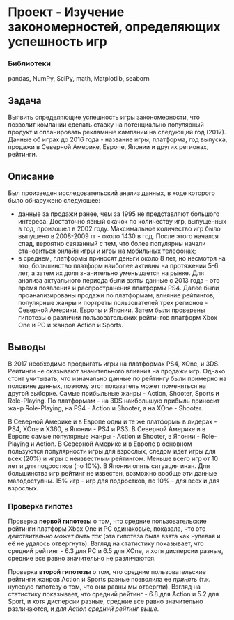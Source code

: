 # Проект - Изучение закономерностей, определяющих успешность игр

### Библиотеки
pandas, NumPy, SciPy, math, Matplotlib, seaborn

## Задача
Выявить определяющие успешность игры закономерности, что позволит компании сделать ставку на потенциально популярный продукт и спланировать рекламные кампании на следующий год (2017). Данные об играх до 2016 года - название игры, платформа, год выпуска, продажи в Северной Америке, Европе, Японии и других регионах, рейтинги.

## Описание
Был произведен исследовательский анализ данных, в ходе которого было обнаружено следующее:
- данные за продажи ранее, чем за 1995 не представляют большого интереса. Достаточно явный скачок по количеству игр, выпущенных в год, произошел в 2002 году. Максимальное количество игр было выпущено в 2008-2009 гг - около 1430 в год. После этого начался спад, вероятно связанный с тем, что более популярны начали становиться онлайн игры и игры на мобильных телефонах;
- в среднем, платформы приносят деньги около 8 лет, но несмотря на это, большинство платформ наиболее активны на протяжении 5-6 лет, а затем их доля значительно уменьшается на рынке.
Для анализа актуального периода были взяты данные с 2013 года - это время появления и распространения платформы PS4. Далее были проанализированы продажи по платформам, влияние рейтингов, популярные жанры и портреты пользователей трех регионов - Северной Америки, Европы и Японии. 
Затем были проверены гипотезы о различии пользовательских рейтингов платформ Xbox One и PC и жанров Action и Sports.

## Выводы
В 2017 необходимо продвигать игры на платформах PS4, XOne, и 3DS. Рейтинги не оказывают значительного влияния на продажи игр. Однако стоит учитывать, что изначально данные по рейтингу были примерно на половине данных, поэтому этот показатель может поменяться на другой выборке. Самые прибыльные жанры - Action, Shooter, Sports и Role-Playing. По платформам - на 3DS наибольшую прибыль приносит жанр Role-Playing, на PS4 - Action и Shooter, а на XOne - Shooter.

В Северной Америке и в Европе одни и те же платформы в лидерах - PS4, XOne и X360, в Японии - PS4 и PS3. В Северной Америке и в Европе самые популярные жанры - Action и Shooter, в Японии - Role-Playing и Action. В Северной Америке и в Европе в основном пользуются популярности игры для взрослых, следом идет игры для всех (20%) и игры с неизвестным рейтингом. Меньше всего игр от 10 лет и для подростков (по 10%). В Японии опять ситуация иная. Для большинства игр рейтинг не известен, возможно вообще эти данные малодоступны. 15% игр - игр для подростков, по 10% - для всех и для взрослых. 

### Проверка гипотез
Проверка **первой гипотезы** о том, что средние пользовательские рейтинги платформ Xbox One и PC одинаковые, показала, что это *действительно может быть так* (эта гипотеза была взята как нулевая и её не удалось отвергнуть). Взгляд на статистику показывает, что средний рейтинг - 6.3 для PC и 6.5 для XOne, и хотя дисперсии разные, средние все равно значительно не различаются. 

Проверка **второй гипотезы** о том, что средние пользовательские рейтинги жанров Action и Sports разные позволила ее *принять* (т.к. нулевую гипотезу о том, что они равны мы отвергли). Взгляд на статистику показывает, что средний рейтинг - 6.8 для Action и 5.2 для Sport, и хотя дисперсии разные, средние все равно значительно различаются, и *для Action средний рейтинг выше*. 
